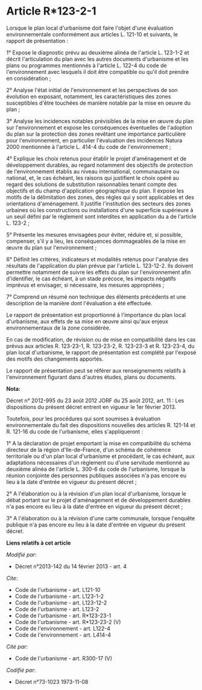 # Article R*123-2-1

Lorsque le plan local d'urbanisme doit faire l'objet d'une évaluation environnementale conformément aux articles L. 121-10 et
suivants, le rapport de présentation : 

1° Expose le diagnostic prévu au deuxième alinéa de l'article L. 123-1-2 et décrit l'articulation du plan avec les autres
documents d'urbanisme et les plans ou programmes mentionnés à l'article L. 122-4 du code de l'environnement avec lesquels il
doit être compatible ou qu'il doit prendre en considération ; 

2° Analyse l'état initial de l'environnement et les perspectives de son évolution en exposant, notamment, les
caractéristiques des zones susceptibles d'être touchées de manière notable par la mise en oeuvre du plan ; 

3° Analyse les incidences notables prévisibles de la mise en œuvre du plan sur l'environnement et expose les conséquences
éventuelles de l'adoption du plan sur la protection des zones revêtant une importance particulière pour l'environnement, en
particulier l'évaluation des incidences Natura 2000 mentionnée à l'article L. 414-4 du code de l'environnement ; 

4° Explique les choix retenus pour établir le projet d'aménagement et de développement durables, au regard notamment des
objectifs de protection de l'environnement établis au niveau international, communautaire ou national, et, le cas échéant,
les raisons qui justifient le choix opéré au regard des solutions de substitution raisonnables tenant compte des objectifs et
du champ d'application géographique du plan. Il expose les motifs de la délimitation des zones, des règles qui y sont
applicables et des orientations d'aménagement. Il justifie l'institution des secteurs des zones urbaines où les constructions
ou installations d'une superficie supérieure à un seuil défini par le règlement sont interdites en application du a de
l'article L. 123-2 ; 

5° Présente les mesures envisagées pour éviter, réduire et, si possible, compenser, s'il y a lieu, les conséquences
dommageables de la mise en œuvre du plan sur l'environnement ; 

6° Définit les critères, indicateurs et modalités retenus pour l'analyse des résultats de l'application du plan prévue par
l'article L. 123-12-2. Ils doivent permettre notamment de suivre les effets du plan sur l'environnement afin d'identifier, le
cas échéant, à un stade précoce, les impacts négatifs imprévus et envisager, si nécessaire, les mesures appropriées ; 

7° Comprend un résumé non technique des éléments précédents et une description de la manière dont l'évaluation a été
effectuée. 

Le rapport de présentation est proportionné à l'importance du plan local d'urbanisme, aux effets de sa mise en œuvre ainsi
qu'aux enjeux environnementaux de la zone considérée. 

En cas de modification, de révision ou de mise en compatibilité dans les cas prévus aux articles R. 123-23-1, R. 123-23-2, R.
123-23-3 et R. 123-23-4, du plan local d'urbanisme, le rapport de présentation est complété par l'exposé des motifs des
changements apportés. 

Le rapport de présentation peut se référer aux renseignements relatifs à l'environnement figurant dans d'autres études, plans
ou documents.

**Nota:**

Décret n° 2012-995 du 23 août 2012 JORF du 25 août 2012, art. 11 : Les dispositions du présent décret entrent en vigueur le
1er février 2013.

Toutefois, pour les procédures qui sont soumises à évaluation environnementale du fait des dispositions nouvelles des
articles R. 121-14 et R. 121-16 du code de l'urbanisme, elles s'appliqueront :

1° A la déclaration de projet emportant la mise en compatibilité du schéma directeur de la région d'Ile-de-France, d'un
schéma de cohérence territoriale ou d'un plan local d'urbanisme et procédant, le cas échéant, aux adaptations nécessaires
d'un règlement ou d'une servitude mentionné au deuxième alinéa de l'article L. 300-6 du code de l'urbanisme, lorsque la
réunion conjointe des personnes publiques associées n'a pas encore eu lieu à la date d'entrée en vigueur du présent décret ;

2° A l'élaboration ou à la révision d'un plan local d'urbanisme, lorsque le débat portant sur le projet d'aménagement et de
développement durables n'a pas encore eu lieu à la date d'entrée en vigueur du présent décret ;

3° A l'élaboration ou à la révision d'une carte communale, lorsque l'enquête publique n'a pas encore eu lieu à la date
d'entrée en vigueur du présent décret.

**Liens relatifs à cet article**

_Modifié par_:

  - Décret n°2013-142 du 14 février 2013 - art. 4

_Cite_:

  - Code de l'urbanisme - art. L121-10
  - Code de l'urbanisme - art. L123-1-2
  - Code de l'urbanisme - art. L123-12-2
  - Code de l'urbanisme - art. L123-2
  - Code de l'urbanisme - art. R*123-23-1
  - Code de l'urbanisme - art. R*123-23-2 (V)
  - Code de l'environnement - art. L122-4
  - Code de l'environnement - art. L414-4

_Cité par_:

  - Code de l'urbanisme - art. R300-17 (V)

_Codifié par_:

  - Décret n°73-1023 1973-11-08
